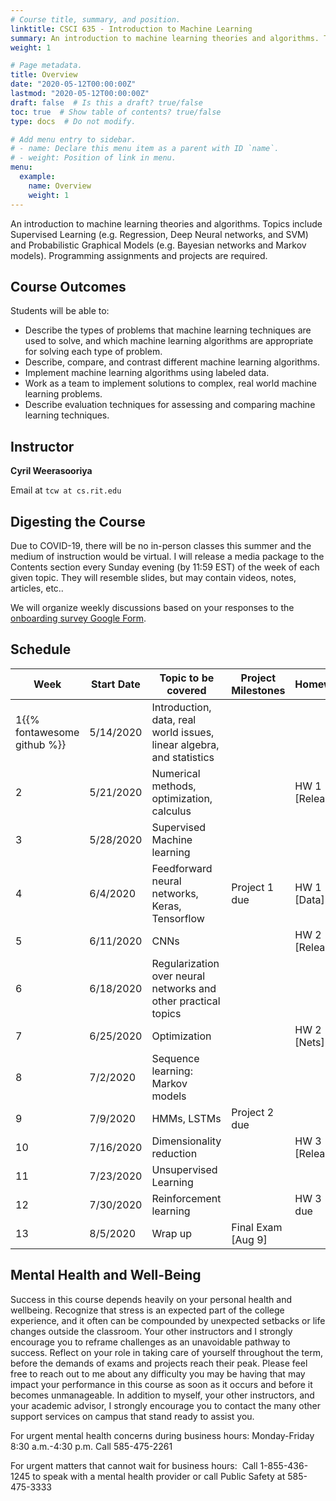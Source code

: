 ```yaml
---
# Course title, summary, and position.
linktitle: CSCI 635 - Introduction to Machine Learning
summary: An introduction to machine learning theories and algorithms. Topics include Supervised Learning (e.g. Regression, Deep Neural networks, and SVM) and Probabilistic Graphical Models (e.g. Bayesian networks and Markov models). Programming assignments and projects are required.
weight: 1

# Page metadata.
title: Overview
date: "2020-05-12T00:00:00Z"
lastmod: "2020-05-12T00:00:00Z"
draft: false  # Is this a draft? true/false
toc: true  # Show table of contents? true/false
type: docs  # Do not modify.

# Add menu entry to sidebar.
# - name: Declare this menu item as a parent with ID `name`.
# - weight: Position of link in menu.
menu:
  example:
    name: Overview
    weight: 1
---
```

An introduction to machine learning theories and algorithms. Topics include Supervised Learning (e.g. Regression, Deep Neural networks, and SVM) and Probabilistic Graphical Models (e.g. Bayesian networks and Markov models). Programming assignments and projects are required.

## Course Outcomes

Students will be able to:

* Describe the types of problems that machine learning techniques are used to solve, and which machine learning algorithms are appropriate for solving each type of problem.
* Describe, compare, and contrast different machine learning algorithms.
* Implement machine learning algorithms using labeled data.
* Work as a team to implement solutions to complex, real world machine learning problems.
* Describe evaluation techniques for assessing and comparing machine learning techniques.

## Instructor

**Cyril Weerasooriya**

Email at `tcw at cs.rit.edu`

## Digesting the Course

Due to COVID-19, there will be no in-person classes this summer and the medium of instruction would be virtual. I will release a media package to the Contents section every Sunday evening (by 11:59 EST) of the week of each given topic. They will resemble slides, but may contain videos, notes, articles, etc..

We will organize weekly discussions based on your responses to the [onboarding survey Google Form](https://forms.gle/PHJL8kipx5v9vkAP8).

## Schedule
| Week | Start Date | Topic to be covered                               | Project Milestones   | Homework            |
| ---- | ---------- | --------------------------------------------------------------------- | -------------------- | ------------------ |
| 1{{% fontawesome github %}}    | 5/14/2020  | Introduction, data, real world issues, linear algebra, and statistics |                      |                     |
| 2    | 5/21/2020  | Numerical methods, optimization, calculus                             |                      | HW 1 \[Release\]    |
| 3    | 5/28/2020  | Supervised Machine learning                                           |                      |                     |
| 4    | 6/4/2020   | Feedforward neural networks, Keras, Tensorflow                        | Project 1 due        | HW 1 \[Data\] due   |
| 5    | 6/11/2020  | CNNs                                                                  |                      | HW 2 \[Release\]    |
| 6    | 6/18/2020  | Regularization over neural networks and other practical topics        |                      |                     |
| 7    | 6/25/2020  | Optimization                                                          |                      | HW 2 \[Nets\] due   |
| 8    | 7/2/2020   | Sequence learning: Markov models                                      |                      |                     |
| 9    | 7/9/2020   | HMMs, LSTMs                                                           | Project 2 due        |                     |
| 10   | 7/16/2020  | Dimensionality reduction                                              |                      | HW 3 \[Release\]    |
| 11   | 7/23/2020  | Unsupervised Learning                                                 |                      |                     |
| 12   | 7/30/2020  | Reinforcement learning                                                |                      | HW 3 \[RL\] due<br> |
| 13   | 8/5/2020   | Wrap up                                                               | Final Exam \[Aug 9\] |


## Mental Health and Well-Being
Success in this course depends heavily on your personal health and wellbeing. Recognize that stress is an expected part of the college experience, and it often can be compounded by unexpected setbacks or life changes outside the classroom. Your other instructors and I strongly encourage you to reframe challenges as an unavoidable pathway to success. Reflect on your role in taking care of yourself throughout the term, before the demands of exams and projects reach their peak. Please feel free to reach out to me about any difficulty you may be having that may impact your performance in this course as soon as it occurs and before it becomes unmanageable. In addition to myself, your other instructors, and your academic advisor, I strongly encourage you to contact the many other support services on campus that stand ready to assist you.

For urgent mental health concerns during business hours:
Monday-Friday
8:30 a.m.-4:30 p.m.
Call 585-475-2261 

For urgent matters that cannot wait for business hours: 
Call 1-855-436-1245 to speak with a mental health provider or call Public Safety at 585-475-3333